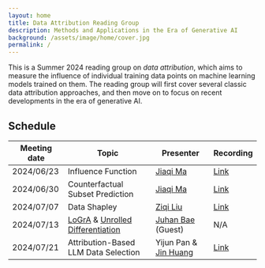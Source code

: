 ```yaml
---
layout: home
title: Data Attribution Reading Group
description: Methods and Applications in the Era of Generative AI
background: /assets/image/home/cover.jpg
permalink: /
---
```


This is a Summer 2024 reading group on *data attribution*, which aims to measure the influence of individual training data points on machine learning models trained on them. The reading group will first cover several classic data attribution approaches, and then move on to focus on recent developments in the era of generative AI.

<!-- Below are recordings of our two most recent presentations. For more, please visit the [Recording Page](./recording). -->

## Schedule

| Meeting date | Topic                                                                                                    | Presenter                                                                                | Recording                             |
| ------------ | -------------------------------------------------------------------------------------------------------- | ---------------------------------------------------------------------------------------- | ------------------------------------- |
| 2024/06/23   | Influence Function                                                                                       | [Jiaqi Ma](https://jiaqima.github.io/)                                                   | [Link](./recording/2024/recording-1/) |
| 2024/06/30   | Counterfactual Subset Prediction                                                                         | [Jiaqi Ma](https://jiaqima.github.io/)                                                   | [Link](./recording/2024/recording-2/) |
| 2024/07/07   | Data Shapley                                                                                             | [Ziqi Liu](https://www.cmu.edu/dietrich/statistics-datascience/people/phd/ziqi-liu.html) | [Link](./recording/2024/recording-3/) |
| 2024/07/13   | [LoGrA](https://arxiv.org/pdf/2405.13954) & [Unrolled Differentiation](https://arxiv.org/pdf/2405.12186) | [Juhan Bae](https://www.juhanbae.com/) (Guest)                                           | N/A                                   |
| 2024/07/21   | Attribution-Based LLM Data Selection                                                                     | Yijun Pan & [Jin Huang](https://jn-huang.github.io/)                                     | [Link](./recording/2024/recording-5/) |

